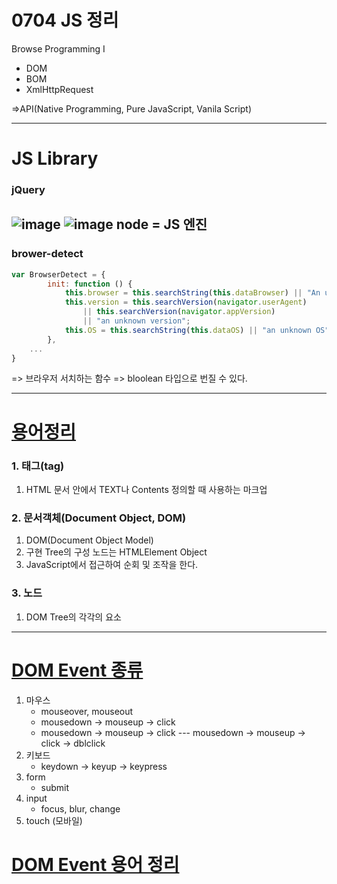 # 0704 JS 정리
Browse Programming I
- DOM
- BOM
- XmlHttpRequest

=>API(Native Programming, Pure JavaScript, Vanila Script)

--- 

# JS Library
### jQuery
![image](https://user-images.githubusercontent.com/50813232/177063705-c972c7f2-dc94-4d1e-b366-009e4ebc696d.png)
![image](https://user-images.githubusercontent.com/50813232/177063794-e8735754-a652-4335-86ec-721a091e7d70.png)
**node = JS 엔진**   
---
### brower-detect
```javascript
var BrowserDetect = {
		init: function () {
			this.browser = this.searchString(this.dataBrowser) || "An unknown browser";
			this.version = this.searchVersion(navigator.userAgent)
				|| this.searchVersion(navigator.appVersion)
				|| "an unknown version";
			this.OS = this.searchString(this.dataOS) || "an unknown OS";
        },
    ...
}
```
=> 브라우저 서치하는 함수
=> bloolean 타입으로 번질 수 있다. 

---
# [용어정리](https://github.com/Ahhhhhhyeong/frontend-dev-basics/blob/main/ch06/src/main/webapp/ex05.html)

### 1. 태그(tag)
1. HTML 문서 안에서 TEXT나 Contents 정의할 때 사용하는 마크업

### 2. 문서객체(Document Object, DOM)
1. DOM(Document Object Model)
2. 구현 Tree의 구성 노드는 HTMLElement Object
3. JavaScript에서 접근하여 순회 및 조작을 한다.

### 3. 노드	
1. DOM Tree의 각각의 요소

---
# [DOM Event 종류](https://github.com/Ahhhhhhyeong/frontend-dev-basics/blob/main/ch06/src/main/webapp/ex10.html)
1. 마우스
	- mouseover, mouseout
	- mousedown -> mouseup -> click
	- mousedown -> mouseup -> click --- mousedown -> mouseup -> click -> dblclick
2. 키보드
	- keydown -> keyup -> keypress
3. form
	- submit
4. input
	- focus, blur, change
5. touch (모바일)
	
# [DOM Event 용어 정리](#)